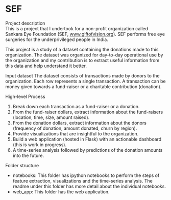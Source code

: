 # SEF

Project description  
This is a project that I undertook for a non-profit organization called Sankara Eye Foundation (SEF, www.giftofvision.org).
SEF performs free eye surgeries for the underprivileged people in India.  

This project is a study of a dataset containing the donations made to this organization. The dataset was organized for day-to-day operational use by the organization and my contribution is to extract useful information from this data and help understand it better.

Input dataset
The dataset consists of transactions made by donors to the organization. Each row represents a single transaction. A transaction can be money given towards a fund-raiser or a charitable contribution (donation).

High-level Process
1. Break down each transaction as a fund-raiser or a donation.  
2. From the fund-raiser dollars, extract information about the fund-raisers (location, time, size, amount raised).  
3. From the donation dollars, extract information about the donors (frequency of donation, amount donated, churn by region).  
4. Provide visualizations that are insightful to the organization.  
5. Build a web application (hosted in Flask) with an actionable dashboard (this is work in progress).  
6. A time-series analysis followed by predictions of the donation amounts into the future.  

Folder structure
- notebooks: This folder has ipython notebooks to perform the steps of feature extraction, visualizations and the time-series analysis. The readme under this folder has more detail about the individual notebooks.
- web_app: This folder has the web application.
